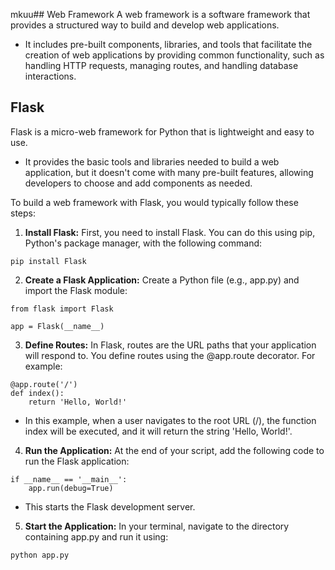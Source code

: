 mkuu## Web Framework
A web framework is a software framework that provides a structured way to build and develop web applications. 
- It includes pre-built components, libraries, and tools that facilitate the creation of web applications by providing common functionality, such as handling HTTP requests, managing routes, and handling database interactions.

## Flask
Flask is a micro-web framework for Python that is lightweight and easy to use. 
- It provides the basic tools and libraries needed to build a web application, but it doesn't come with many pre-built features, allowing developers to choose and add components as needed.

To build a web framework with Flask, you would typically follow these steps:

1. **Install Flask:** First, you need to install Flask. You can do this using pip, Python's package manager, with the following command:
```
pip install Flask
```

2. **Create a Flask Application:** Create a Python file (e.g., app.py) and import the Flask module:
```
from flask import Flask

app = Flask(__name__)
```

3. **Define Routes:** In Flask, routes are the URL paths that your application will respond to. You define routes using the @app.route decorator. For example:
```
@app.route('/')
def index():
    return 'Hello, World!'
```

- In this example, when a user navigates to the root URL (/), the function index will be executed, and it will return the string 'Hello, World!'.

4. **Run the Application:** At the end of your script, add the following code to run the Flask application:
```
if __name__ == '__main__':
    app.run(debug=True)
```
- This starts the Flask development server.

5. **Start the Application:** In your terminal, navigate to the directory containing app.py and run it using:
```
python app.py
```
